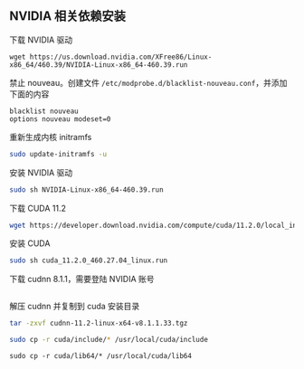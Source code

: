 ## NVIDIA 相关依赖安装

下载 NVIDIA 驱动

```
wget https://us.download.nvidia.com/XFree86/Linux-x86_64/460.39/NVIDIA-Linux-x86_64-460.39.run
```

禁止 nouveau。创建文件 `/etc/modprobe.d/blacklist-nouveau.conf`，并添加下面的内容

```
blacklist nouveau
options nouveau modeset=0
```

重新生成内核 initramfs

```bash
sudo update-initramfs -u
```

安装 NVIDIA 驱动

```bash
sudo sh NVIDIA-Linux-x86_64-460.39.run
```

下载 CUDA 11.2

```bash
wget https://developer.download.nvidia.com/compute/cuda/11.2.0/local_installers/cuda_11.2.0_460.27.04_linux.run
```

安装 CUDA

```bash
sudo sh cuda_11.2.0_460.27.04_linux.run
```

下载 cudnn 8.1.1，需要登陆 NVIDIA 账号

```

```

解压 cudnn 并复制到 cuda 安装目录

```bash
tar -zxvf cudnn-11.2-linux-x64-v8.1.1.33.tgz
```

```bash
sudo cp -r cuda/include/* /usr/local/cuda/include
```

```
sudo cp -r cuda/lib64/* /usr/local/cuda/lib64
```





<!-- 完成标志, 看不到, 请忽略! -->
